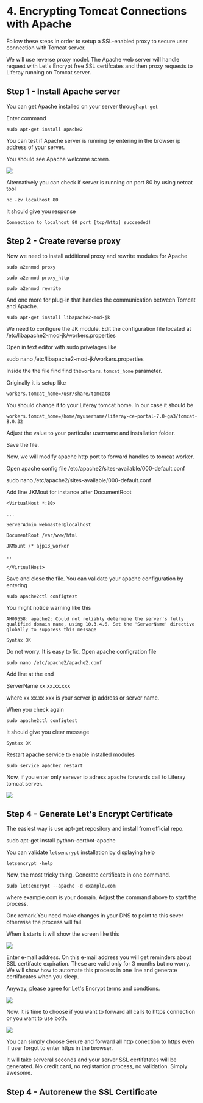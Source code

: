 # 4. Encrypting Tomcat Connections with Apache

Follow these steps in order to setup a SSL-enabled proxy to secure user connection with Tomcat server.

We will use reverse proxy model. The Apache web server will handle request with Let's Encrypt free SSL certifcates and then proxy requests to Liferay running on Tomcat server.

## Step 1 - Install Apache server

You can get Apache installed on your server through`apt-get`

Enter command

`sudo apt-get install apache2`

You can test if Apache server is running by entering in the browser ip address of your server.

You should see Apache welcome screen.

![](/liferey_installation_ubuntu/assets/apache_ubuntu.png)

Alternatively you can check if server is running on port 80 by using netcat tool

`nc -zv localhost 80`

It should give you response

`Connection to localhost 80 port [tcp/http] succeeded!`

## Step 2 - Create reverse proxy

Now we need to install additional proxy and rewrite modules for Apache

`sudo a2enmod proxy`

`sudo a2enmod proxy_http`

`sudo a2enmod rewrite`

And one more for plug-in that handles the communication between Tomcat and Apache.

`sudo apt-get install libapache2-mod-jk`

We need to configure the JK module. Edit the configuration file located at /etc/libapache2-mod-jk/workers.properties

Open in text editor with sudo privelages like

sudo nano /etc/libapache2-mod-jk/workers.properties

Inside the the file find find the`workers.tomcat_home` parameter.

Originally it is setup like

`workers.tomcat_home=/usr/share/tomcat8`

You should change it to your Liferay tomcat home. In our case it should be

`workers.tomcat_home=/home/myusername/liferay-ce-portal-7.0-ga3/tomcat-8.0.32`

Adjust the value to your particular username and installation folder.

Save the file.

Now, we will modify apache http port to forward handles to tomcat worker.

Open apache config file /etc/apache2/sites-available/000-default.conf

sudo nano /etc/apache2/sites-available/000-default.conf

Add line JKMout for instance after DocumentRoot

`<VirtualHost *:80>`

`...`

`ServerAdmin webmaster@localhost`

`DocumentRoot /var/www/html`

`JKMount /* ajp13_worker`

`..`

`</VirtualHost>`

Save and close the file. You can validate your apache configuration by entering

`sudo apache2ctl configtest`

You might notice warning like this

`AH00558: apache2: Could not reliably determine the server's fully qualified domain name, using 10.3.4.6. Set the 'ServerName' directive globally to suppress this message`

`Syntax OK`

Do not worry. It is easy to fix. Open apache configration file

`sudo nano /etc/apache2/apache2.conf`

Add line at the end

ServerName xx.xx.xx.xxx

where xx.xx.xx.xxx is your server ip address or server name.

When you check again

`sudo apache2ctl configtest`

It should give you clear message

`Syntax OK`

Restart apache service to enable installed modules

`sudo service apache2 restart`

Now, if you enter only serever ip adress apache forwards call to Liferay tomcat server.

![](/liferey_installation_ubuntu/assets/tomcat_on_port_80.png)

## Step 4 - Generate Let's Encrypt Certificate

The easiest way is use apt-get repository and install from official repo.

sudo apt-get install python-certbot-apache

You can validate `letsencrypt` installation by displaying help

`letsencrypt -help`

Now, the most tricky thing. Generate certificate in one command.

`sudo letsencrypt --apache -d example.com`

where example.com is your domain. Adjust the command above to start the process.

One remark.You need make changes in your DNS to point to this sever otherwise the process will fail.

When it starts it will show the screen like this

![](/liferey_installation_ubuntu/assets/letsencrypt_email.png)

Enter e-mail address. On this e-mail address you will get reminders about SSL certifacte expiration. These are valid only for 3 months but no worry. We will show how to automate this process in one line and generate certifacates when you sleep.

Anyway, please agree for Let's Encrypt terms and condtions.

![](/liferey_installation_ubuntu/assets/letsencrypt_agreement.png)

Now, it is time to choose if you want to forward all calls to https connection or you want to use both.

![](/liferey_installation_ubuntu/assets/securing_apache.png)

You can simply choose Serure and forward all http conection to https even if user forgot to enter https in the browser.

It will take serveral seconds and your server SSL certifatates will be generated. No credit card, no registartion process, no validation. Simply awesome.

## Step 4 - Autorenew the SSL Certificate



